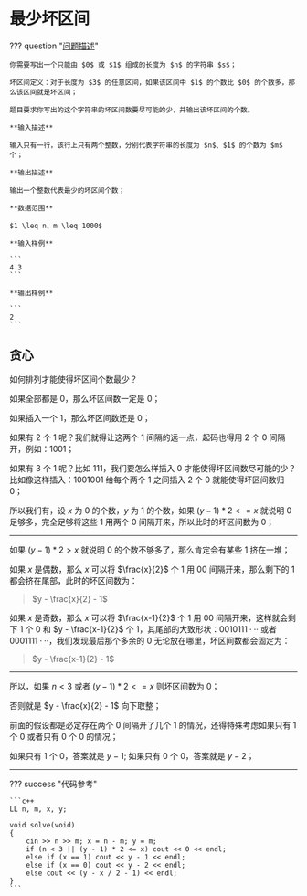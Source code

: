 # 最少坏区间

??? question "[问题描述](https://ac.nowcoder.com/acm/contest/46800/K)"

    你需要写出一个只能由 $0$ 或 $1$ 组成的长度为 $n$ 的字符串 $s$；

    坏区间定义：对于长度为 $3$ 的任意区间，如果该区间中 $1$ 的个数比 $0$ 的个数多，那么该区间就是坏区间；

    题目要求你写出的这个字符串的坏区间数要尽可能的少，并输出该坏区间的个数。

    **输入描述**

    输入只有一行，该行上只有两个整数，分别代表字符串的长度为 $n$、$1$ 的个数为 $m$ 个；

    **输出描述**

    输出一个整数代表最少的坏区间个数；

    **数据范围**

    $1 \leq n、m \leq 1000$

    **输入样例**

    ```
    4 3
    ```

    **输出样例**

    ```
    2
    ```

## 贪心

如何排列才能使得坏区间个数最少？

如果全部都是 $0$，那么坏区间数一定是 $0$；

如果插入一个 $1$，那么坏区间数还是 $0$；

如果有 $2$ 个 $1$ 呢？我们就得让这两个 $1$ 间隔的远一点，起码也得用 $2$ 个 $0$ 间隔开，例如：$1001$；

如果有 $3$ 个 $1$ 呢？比如 $111$，我们要怎么样插入 $0$ 才能使得坏区间数尽可能的少？比如像这样插入：$1001001$ 给每个两个 $1$ 之间插入 $2$ 个 $0$ 就能使得坏区间数归 $0$；

所以我们有，设 $x$ 为 $0$ 的个数，$y$ 为 $1$ 的个数，如果 $(y - 1) * 2 <= x$ 就说明 $0$ 足够多，完全足够将这些 $1$ 用两个 $0$ 间隔开来，所以此时的坏区间数为 $0$；

---

如果 $(y - 1) * 2 > x$ 就说明 $0$ 的个数不够多了，那么肯定会有某些 $1$ 挤在一堆；

如果 $x$ 是偶数，那么 $x$ 可以将 $\frac{x}{2}$ 个 $1$ 用 $00$ 间隔开来，那么剩下的 $1$ 都会挤在尾部，此时的坏区间数为：

> $y - \frac{x}{2} - 1$

如果 $x$ 是奇数，那么 $x$ 可以将 $\frac{x-1}{2}$ 个 $1$ 用 $00$ 间隔开来，这样就会剩下 $1$ 个 $0$ 和 $y - \frac{x-1}{2}$ 个 1，其尾部的大致形状：$0010111···$ 或者 $0001111···$，我们发现最后那个多余的 $0$ 无论放在哪里，坏区间数都会固定为：

> $y - \frac{x-1}{2} - 1$

--- 

所以，如果 $n < 3$ 或者 $(y - 1) * 2 <= x$ 则坏区间数为 $0$；

否则就是 $y - \frac{x}{2} - 1$ 向下取整；

前面的假设都是必定存在两个 $0$ 间隔开了几个 $1$ 的情况，还得特殊考虑如果只有 $1$ 个 0 或者只有 $0$ 个 $0$ 的情况；

如果只有 $1$ 个 $0$，答案就是 $y - 1$;
如果只有 $0$ 个 $0$，答案就是 $y - 2$；

---

??? success "代码参考"

    ```c++
    LL n, m, x, y;

    void solve(void)
    {
        cin >> n >> m; x = n - m; y = m;
        if (n < 3 || (y - 1) * 2 <= x) cout << 0 << endl;
        else if (x == 1) cout << y - 1 << endl;
        else if (x == 0) cout << y - 2 << endl;
        else cout << (y - x / 2 - 1) << endl;
    }
    ```